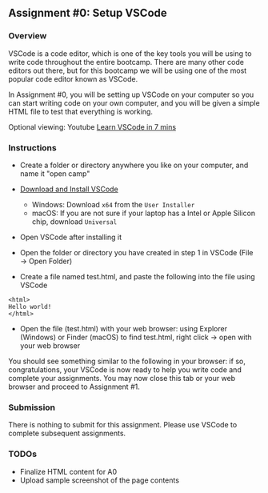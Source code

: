 ## Assignment #0: Setup VSCode

### Overview

VSCode is a code editor, which is one of the key tools you will be using to
write code throughout the entire bootcamp. There are many other code editors
out there, but for this bootcamp we will be using one of the most popular code
editor known as VSCode.

In Assignment #0, you will be setting up VSCode on your computer so you can
start writing code on your own computer, and you will be given a simple HTML
file to test that everything is working.

Optional viewing: Youtube [Learn VSCode in 7 mins](https://www.youtube.com/watch?v=B-s71n0dHUk)


### Instructions

- Create a folder or directory anywhere you like on your computer, and name it "open camp"
- [Download and Install VSCode](https://code.visualstudio.com/download)
    - Windows: Download `x64` from the `User Installer`
    - macOS: If you are not sure if your laptop has a Intel or Apple Silicon chip, download `Universal`

- Open VSCode after installing it
- Open the folder or directory you have created in step 1 in VSCode (File → Open Folder)
- Create a file named test.html, and paste the following into the file using VSCode

```
<html>
Hello world!
</html>
```

- Open the file (test.html) with your web browser: using Explorer (Windows) or
  Finder (macOS) to find test.html, right click → open with your web browser

You should see something similar to the following in your browser: if so,
congratulations, your VSCode is now ready to help you write code and complete
your assignments. You may now close this tab or your web browser and proceed to
Assignment #1.


### Submission

There is nothing to submit for this assignment. Please use
VSCode to complete subsequent assignments.


### TODOs

- Finalize HTML content for A0
- Upload sample screenshot of the page contents

